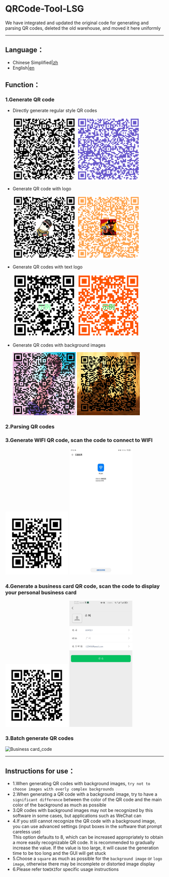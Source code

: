 # QRCode-Tool-LSG
We have integrated and updated the original code for generating and parsing QR codes, deleted the old warehouse, and moved it here uniformly
***
## Language：
+ Chinese Simplified|[zh](https://github.com/BUCTPJP/QRCode-Tool-LSG/blob/master/README/README_zh.md)
+ English|[en](https://github.com/BUCTPJP/QRCode-Tool-LSG/blob/master/README/README_en.md)
## Function：
### 1.Generate QR code
+ Directly generate regular style QR codes  

  <img src="https://github.com/BUCTPJP/QRCode-Tool-LSG/blob/master/img-Example/common-mod1.png" width="200" height="200"  alt="common_mod1"/>
  <img src="https://github.com/BUCTPJP/QRCode-Tool-LSG/blob/master/img-Example/common-mod2.png" width="200" height="200"  alt="common_mod2"/><br/>

+ Generate QR code with logo  

  <img src="https://github.com/BUCTPJP/QRCode-Tool-LSG/blob/master/img-Example/logo-mod1.png" width="200" height="200"  alt="logo_mod1"/>
  <img src="https://github.com/BUCTPJP/QRCode-Tool-LSG/blob/master/img-Example/logo-mod2.png" width="200" height="200"  alt="logo_mod2"/></br>

+ Generate QR codes with text logo

  <img src="https://github.com/BUCTPJP/QRCode-Tool-LSG/blob/master/img-Example/strlogo-mod1.png" width="200" height="200"  alt="strlogo_mod1"/>
  <img src="https://github.com/BUCTPJP/QRCode-Tool-LSG/blob/master/img-Example/strlogo-mod2.png" width="200" height="200"  alt="strlogo_mod2"/>

+ Generate QR codes with background images  

  <img src="https://github.com/BUCTPJP/QRCode-Tool-LSG/blob/master/img-Example/bg-mod1.png" width="200" height="200"  alt="bg_mod1"/>
  <img src="https://github.com/BUCTPJP/QRCode-Tool-LSG/blob/master/img-Example/bg-mod2.png" width="200" height="200"  alt="bg_mod2"/></br>

### 2.Parsing QR codes
### 3.Generate WIFI QR code, scan the code to connect to WIFI  

  <img src="https://github.com/BUCTPJP/QRCode-Tool-LSG/blob/master/img-Example/wifi-code.png" width="200" height="200"  alt="wifi-code"/>
  <img src="https://github.com/BUCTPJP/QRCode-Tool-LSG/blob/master/img-Example/wifi-effect.png" width="200" height="400"  alt="wifi-effect"/></br>

### 4.Generate a business card QR code, scan the code to display your personal business card  

  <img src="https://github.com/BUCTPJP/QRCode-Tool-LSG/blob/master/img-Example/Business-card-code.png" width="200" height="200"  alt="Business card_code"/>
  <img src="https://github.com/BUCTPJP/QRCode-Tool-LSG/blob/master/img-Example/Business-card-effect.png" width="200" height="400"  alt="Business card_effect"/></br>

### 3.Batch generate QR codes

  <img src="https://s21.ax1x.com/2025/07/23/pVGWDYQ.png" width="200" height="200"  alt="Business card_code"/>

***
## Instructions for use：
+ 1.When generating QR codes with background images, ``try not to choose images with overly complex backgrounds``
+ 2.When generating a QR code with a background image, try to have a ``significant difference`` between the color of the QR code and the main color of the background as much as possible
+ 3.QR codes with background images may not be recognized by this software in some cases, but applications such as WeChat can
+ 4.If you still cannot recognize the QR code with a background image, you can use advanced settings (input boxes in the software that prompt careless use)<br>
This option defaults to 8, which can be increased appropriately to obtain a more easily recognizable QR code. It is recommended to gradually increase the value. If the value is too large, it will cause the generation time to be too long and the GUI will get stuck
+ 5.Choose a ``square`` as much as possible for the ``background image`` or ``logo image``, otherwise there may be incomplete or distorted image display
+ 6.Please refer to`` WIKI ``for specific usage instructions
